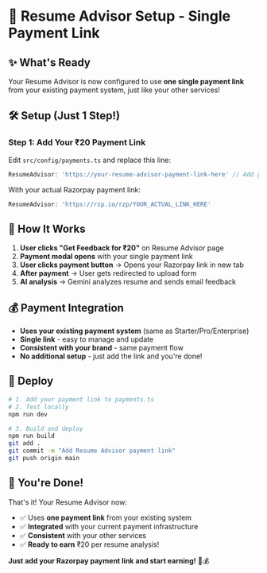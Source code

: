 # 🚀 **Resume Advisor Setup - Single Payment Link**

## ✨ **What's Ready**

Your Resume Advisor is now configured to use **one single payment link** from your existing payment system, just like your other services!

## 🛠️ **Setup (Just 1 Step!)**

### **Step 1: Add Your ₹20 Payment Link**
Edit `src/config/payments.ts` and replace this line:

```typescript
ResumeAdvisor: 'https://your-resume-advisor-payment-link-here' // Add your ₹20 payment link here
```

With your actual Razorpay payment link:

```typescript
ResumeAdvisor: 'https://rzp.io/rzp/YOUR_ACTUAL_LINK_HERE'
```

## 🔄 **How It Works**

1. **User clicks "Get Feedback for ₹20"** on Resume Advisor page
2. **Payment modal opens** with your single payment link
3. **User clicks payment button** → Opens your Razorpay link in new tab
4. **After payment** → User gets redirected to upload form
5. **AI analysis** → Gemini analyzes resume and sends email feedback

## 💰 **Payment Integration**

- **Uses your existing payment system** (same as Starter/Pro/Enterprise)
- **Single link** - easy to manage and update
- **Consistent with your brand** - same payment flow
- **No additional setup** - just add the link and you're done!

## 🚀 **Deploy**

```bash
# 1. Add your payment link to payments.ts
# 2. Test locally
npm run dev

# 3. Build and deploy
npm run build
git add .
git commit -m "Add Resume Advisor payment link"
git push origin main
```

## 🎯 **You're Done!**

That's it! Your Resume Advisor now:
- ✅ Uses **one payment link** from your existing system
- ✅ **Integrated** with your current payment infrastructure  
- ✅ **Consistent** with your other services
- ✅ **Ready to earn** ₹20 per resume analysis!

**Just add your Razorpay payment link and start earning!** 🚀💰
